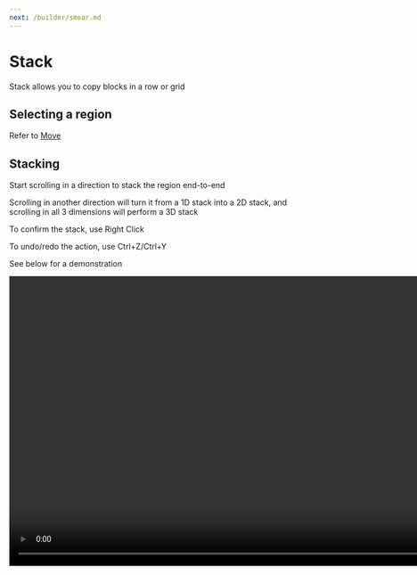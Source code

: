 ```yaml
---
next: /builder/smear.md
---
```


# Stack

Stack allows you to copy blocks in a row or grid

## Selecting a region
Refer to [Move](move.md)

## Stacking

Start scrolling in a direction to stack the region end-to-end

Scrolling in another direction will turn it from a 1D stack into a 2D stack, and scrolling in all 3 dimensions will perform a 3D stack

To confirm the stack, use Right Click

To undo/redo the action, use Ctrl+Z/Ctrl+Y

See below for a demonstration

<video width="960" height="520" controls autoplay loop>
    <source src="/images/StackTool.mp4" type="video/mp4">
</video>

